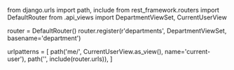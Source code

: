 

from django.urls import path, include
from rest_framework.routers import DefaultRouter
from .api_views import DepartmentViewSet, CurrentUserView

router = DefaultRouter()
router.register(r'departments', DepartmentViewSet, basename='department')

urlpatterns = [
    path('me/', CurrentUserView.as_view(), name='current-user'),
    path('', include(router.urls)),
]
